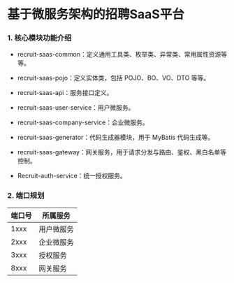 # 基于微服务架构的招聘SaaS平台
### 1. 核心模块功能介绍

- recruit-saas-common：定义通用工具类、枚举类、异常类、常用属性资源等等。

- recruit-saas-pojo：定义实体类，包括 POJO、BO、VO、DTO 等等。

- recruit-saas-api：服务接口定义。

- recruit-saas-user-service：用户微服务。

- recruit-saas-company-service：企业微服务。

- recruit-saas-generator：代码生成器模块，用于 MyBatis 代码生成等。

- recruit-saas-gateway：网关服务，用于请求分发与路由、鉴权、黑白名单等控制。

- Recruit-auth-service：统一授权服务。

  

### 2. 端口规划

| 端口号 | 所属服务   |
| ------ | ---------- |
| 1xxx   | 用户微服务 |
| 2xxx   | 企业微服务 |
| 3xxx   | 授权服务   |
| 8xxx   | 网关服务   |

